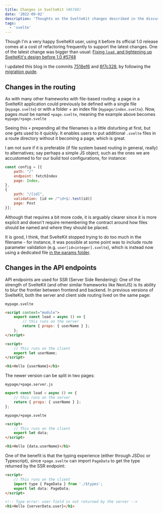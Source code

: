 ```yaml
---
title: Changes in SvelteKit (#5748)
date: '2022-09-02'
description: 'Thoughts on the SvelteKit changes described in the discussion #5748'
tags:
  - 'svelte'
---
```


Though I'm a very happy SvelteKit user, using it before its official 1.0 release comes at a cost of refactoring frequently to support the latest changes.
One of the latest change was bigger than usual: [Fixing `load`, and tightening up SvelteKit's design before 1.0 #5748
](https://github.com/sveltejs/kit/discussions/5748)

I updated this blog in the commits [7518ef6](https://github.com/Mytakeon/gh-pages/commit/7518ef669293786281d44ac3fbb1a4d594980765) and [6f7c328](https://github.com/Mytakeon/gh-pages/commit/6f7c32811766822713ab7fe100b6087d292d64e4), by following the [migration guide](https://github.com/sveltejs/kit/discussions/5774).

## Changes in the routing

As with many other frameworks with file-based routing: a page in a SvelteKit application could previously be defined with a single file (`mypage.svelte`) or with a folder + an index file (`mypage/index.svelte`). Now, pages _must_ be named `+page.svelte`, meaning the example above becomes `mypage/+page.svelte`

Seeing this `+` prepending all the filenames is a little disturbing at first, but one gets used to it quickly. It enables users to put additional `.svelte` files in a route directory without it becoming a page, which is great.

I am not sure if it is preferable (if file system based routing in general, really) to alternatives; say perhaps a simple JS object, such as the ones we are accustomed to for our build tool configurations, for instance:

```js
const config = [{
    path: "/"
    endpoint: fetchIndex
    page: Index,
},
{
    path: "/[id]",
    validation: [id => /^\d+$/.test(id)]
    page: Post
}];
```

Although that requires a bit more code, it is arguably clearer since it is more explicit and doesn't require remembering the contract around how files should be named and where they should be placed.

It is good, I think, that SvelteKit stopped trying to do too much in the filename - for instance, it was possible at some point was to include route parameter validation (e.g. `user[id=integer].svelte`), which is instead now using a dedicated file [in the params folder](https://kit.svelte.dev/docs/advanced-routing#matching).

## Changes in the API endpoints

API endpoints are used for SSR (Server Side Rendering): One of the strength of SvelteKit (and other similar frameworks like NextJS) is its ability to blur the frontier between frontend and backend. In previous versions of SvelteKit, both the server and client side routing lived on the same page:

`mypage.svelte`

```html
<script context="module">
	export const load = async () => {
		// this runs on the server
		return { props: { userName } };
	};
</script>

<script>
	// This runs on the client
	export let userName;
</script>

<h1>Hello {userName}</h1>
```

The newer version can be split in two pages:

`mypage/+page.server.js`

```js
export const load = async () => {
	// this runs on the server
	return { props: { userName } };
};
```

`mypage/+page.svelte`

```html
<script>
	// This runs on the client
	export let data;
</script>

<h1>Hello {data.userName}</h1>
```

One of the benefit is that the typing experience (either through JSDoc or Typescript), since `+page.svelte` can import `PageData` to get the type returned by the SSR endpoint:

```html
<script>
	// This runs on the client
	import type { PageData } from './$types';
	export let data: PageData;
</script>

<!-- Type error: user field is not returned by the server -->
<h1>Hello {serverData.user}</h1>
```
